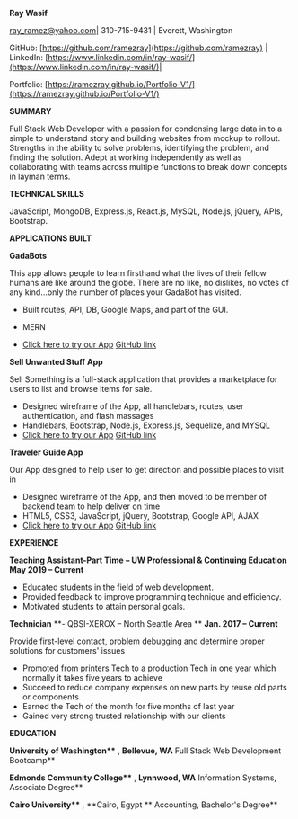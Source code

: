 **Ray Wasif**

[ray_ramez@yahoo.com](mailto:ray_ramez@yahoo.com)| 310-715-9431 | Everett, Washington

GitHub: [https://github.com/ramezray](https://github.com/ramezray) | LinkedIn: [https://www.linkedin.com/in/ray-wasif/](https://www.linkedin.com/in/ray-wasif/)|

Portfolio: [https://ramezray.github.io/Portfolio-V1/](https://ramezray.github.io/Portfolio-V1/)

**SUMMARY**

Full Stack Web Developer with a passion for condensing large data in to a simple to understand story and building websites from mockup to rollout. Strengths in the ability to solve problems, identifying the problem, and finding the solution. Adept at working independently as well as collaborating with teams across multiple functions to break down concepts in layman terms.

**TECHNICAL SKILLS**

JavaScript, MongoDB, Express.js, React.js, MySQL, Node.js, jQuery, APIs, Bootstrap.

**APPLICATIONS BUILT**

**GadaBots**

This app allows people to learn firsthand what the lives of their fellow humans are like around the globe. There are no like, no dislikes, no votes of any kind...only the number of places your GadaBot has visited.

- Built routes, API, DB, Google Maps, and part of the GUI.
- MERN

- [Click here to try our App](https://gadabots.herokuapp.com/) [GitHub link](https://github.com/gadabots/GadaBots)

**Sell Unwanted Stuff App**

Sell Something is a full-stack application that provides a marketplace for users to list and browse items for sale.

- Designed wireframe of the App, all handlebars, routes, user authentication, and flash massages
- Handlebars, Bootstrap, Node.js, Express.js, Sequelize, and MYSQL
- [Click here to try our App](https://nameless-eyrie-70280.herokuapp.com/login) [GitHub link](https://github.com/ramezray/sellSomethingApp)

**Traveler Guide App**

Our App designed to help user to get direction and possible places to visit in

- Designed wireframe of the App, and then moved to be member of backend team to help deliver on time
- HTML5, CSS3, JavaScript, jQuery, Bootstrap, Google API, AJAX
- [Click here to try our App](https://ramezray.github.io/Road-Trip-Guid-App-Using-Google-API/) [GitHub link](https://github.com/ramezray/Road-Trip-Guid-App-Using-Google-API)

**EXPERIENCE**

**Teaching Assistant-Part Time** **– UW Professional &amp; Continuing Education May 2019 – Current**

- Educated students in the field of web development.
- Provided feedback to improve programming technique and efficiency.
- Motivated students to attain personal goals.

**Technician** **- QBSI-XEROX – North Seattle Area ** **Jan. 2017 – Current**

Provide first-level contact, problem debugging and determine proper solutions for customers&#39; issues

- Promoted from printers Tech to a production Tech in one year which normally it takes five years to achieve
- Succeed to reduce company expenses on new parts by reuse old parts or components
- Earned the Tech of the month for five months of last year
- Gained very strong trusted relationship with our clients

**EDUCATION**

**University of Washington\*\*** , **Bellevue, WA** Full Stack Web Development Bootcamp\*\*

**Edmonds Community College\*\*** , **Lynnwood, WA** Information Systems, Associate Degree\*\*

**Cairo University\*\*** , **Cairo, Egypt ** Accounting, Bachelor&#39;s Degree\*\*
